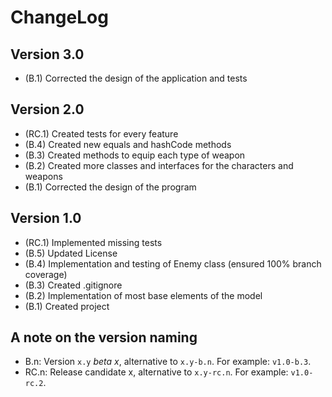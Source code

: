 ChangeLog
=========

Version 3.0
-----------
- (B.1) Corrected the design of the application and tests

Version 2.0
-----------
- (RC.1) Created tests for every feature
- (B.4) Created new equals and hashCode methods
- (B.3) Created methods to equip each type of weapon
- (B.2) Created more classes and interfaces for the characters and weapons
- (B.1) Corrected the design of the program

Version 1.0
-----------
- (RC.1) Implemented missing tests
- (B.5) Updated License
- (B.4) Implementation and testing of Enemy class (ensured 100% branch coverage)
- (B.3) Created .gitignore
- (B.2) Implementation of most base elements of the model
- (B.1) Created project

A note on the version naming
----------------------------
- B.n: Version ``x.y`` _beta x_, alternative to ``x.y-b.n``.
  For example: ``v1.0-b.3``.
- RC.n: Release candidate x, alternative to ``x.y-rc.n``.
  For example: ``v1.0-rc.2``.